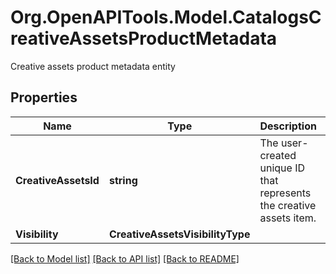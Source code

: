 # Org.OpenAPITools.Model.CatalogsCreativeAssetsProductMetadata
Creative assets product metadata entity

## Properties

Name | Type | Description | Notes
------------ | ------------- | ------------- | -------------
**CreativeAssetsId** | **string** | The user-created unique ID that represents the creative assets item. | 
**Visibility** | **CreativeAssetsVisibilityType** |  | 

[[Back to Model list]](../README.md#documentation-for-models) [[Back to API list]](../README.md#documentation-for-api-endpoints) [[Back to README]](../README.md)

